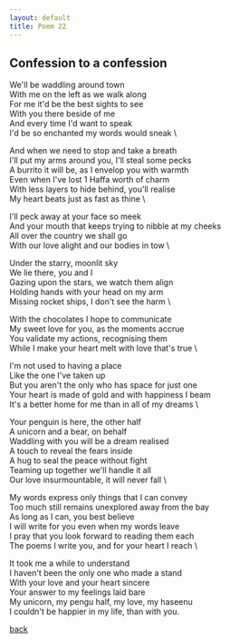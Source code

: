 ```yaml
---
layout: default
title: Poem 22
---
```


## Confession to a confession

We'll be waddling around town \
With me on the left as we walk along \
For me it'd be the best sights to see \
With you there beside of me \
And every time I'd want to speak \
I'd be so enchanted my words would sneak \

And when we need to stop and take a breath \
I'll put my arms around you, I'll steal some pecks \
A burrito it will be, as I envelop you with warmth \
Even when I've lost 1 Haffa worth of charm \
With less layers to hide behind, you'll realise \
My heart beats just as fast as thine \

I'll peck away at your face so meek \
And your mouth that keeps trying to nibble at my cheeks \
All over the country we shall go \
With our love alight and our bodies in tow \

Under the starry, moonlit sky \
We lie there, you and I \
Gazing upon the stars, we watch them align \
Holding hands with your head on my arm \
Missing rocket ships, I don't see the harm \

With the chocolates I hope to communicate \
My sweet love for you, as the moments accrue \
You validate my actions, recognising them \
While I make your heart melt with love that's true \

I'm not used to having a place \
Like the one I've taken up \
But you aren't the only who has space for just one \
Your heart is made of gold and with happiness I beam \
It's a better home for me than in all of my dreams \

Your penguin is here, the other half \
A unicorn and a bear, on behalf \
Waddling with you will be a dream realised \
A touch to reveal the fears inside \
A hug to seal the peace without fight \
Teaming up together we'll handle it all \
Our love insurmountable, it will never fall \

My words express only things that I can convey \
Too much still remains unexplored away from the bay \
As long as I can, you best believe \
I will write for you even when my words leave \
I pray that you look forward to reading them each \
The poems I write you, and for your heart I reach \

It took me a while to understand \
I haven't been the only one who made a stand \
With your love and your heart sincere \
Your answer to my feelings laid bare \
My unicorn, my pengu half, my love, my haseenu \
I couldn't be happier in my life, than with you.


 [back](../index-page.html)